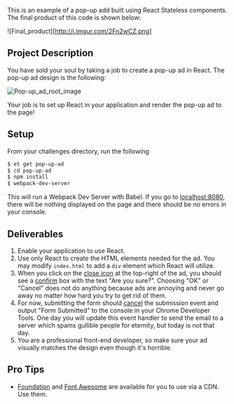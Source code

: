 This is an example of a pop-up add built using React Stateless components.
The final product of this code is shown below:

![Final_product][http://i.imgur.com/2Fn2wCZ.png]

## Project Description
You have sold your soul by taking a job to create a pop-up ad in React.
The pop-up ad design is the following:

![Pop-up_ad_root_image][pop-up_ad_root_image]

Your job is to set up React in your application and render the pop-up ad to the page!

## Setup
From your challenges directory, run the following

```sh
$ et get pop-up-ad
$ cd pop-up-ad
$ npm install
$ webpack-dev-server
```
This will run a Webpack Dev Server with Babel.
If you go to [localhost:8080](localhost:8080), there will be nothing displayed on the page and there should be no errors in your console.

## Deliverables
1. Enable your application to use React.
2. Use only React to create the HTML elements needed for the ad. You may modify `index.html` to add a `div` element which React will utilize.
3. When you click on the [close icon][fa-times] at the top-right of the ad, you should see a [confirm][mdn-confirm] box with the text "Are you sure?". Choosing "OK" or "Cancel" does not do anything because ads are annoying and never go away no matter how hard you try to get rid of them.
4. For now, submitting the form should [cancel][mdn-preventdefault] the submission event and output "Form Submitted" to the console in your Chrome Developer Tools. One day you will update this event handler to send the email to a server which spams gullible people for eternity, but today is not that day.
5. You are a professional front-end developer, so make sure your ad visually matches the design even though it's horrible.

## Pro Tips
* [Foundation][foundation] and [Font Awesome][font-awesome] are available for you to use via a CDN. Use them.

[fa-times]: http://fortawesome.github.io/Font-Awesome/icon/times/
[font-awesome]: http://fortawesome.github.io/Font-Awesome/
[foundation]: http://foundation.zurb.com/
[mdn-confirm]: https://developer.mozilla.org/en-US/docs/Web/API/Window/confirm
[mdn-preventdefault]: https://developer.mozilla.org/en-US/docs/Web/API/Event/preventDefault
[pop-up_ad_root_image]: https://s3.amazonaws.com/horizon-production/images/pop-up_ad_root.png
